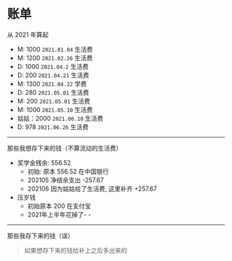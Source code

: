 # 账单

从 2021 年算起

- M: 1000 `2021.01.04` 生活费
- M: 1200 `2021.02.26` 生活费
- D: 1000 `2021.04.2` 生活费
- D: 200 `2021.04.21` 生活费
- M: 1300 `2021.04.22` 学费
- D: 280 `2021.05.01` 生活费
- M: 200 `2021.05.01` 生活费
- M: 1000 `2021.05.10` 生活费
- 姑姑：2000 `2021.06.10` 生活费
- D: 978 `2021.06.26` 生活费

---
那些我想存下来的钱（不算流动的生活费）

- 奖学金残余: 556.52
  - 初始: 原本 556.52 在中国银行
  - 202105 净结余支出 -257.67
  - 202106 因为姑姑给了生活费, 这里补齐 +257.67
- 压岁钱
  - 初始原本 200 在支付宝
  - 2021年上半年花掉了- -

---
那些我存下来的钱（误）
> 如果想存下来的钱给补上之后多出来的
